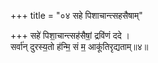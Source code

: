 +++
title = "०४ सहे पिशाचान्त्सहसैषाम्"

+++
सहे॑ पिशा॒चान्त्सह॑सैषां॒ द्रवि॑णं ददे ।  
सर्वा॑न् दुरस्य॒तो ह॑न्मि॒ सं म॒ आकू॑तिरृद्यताम्॥४॥  